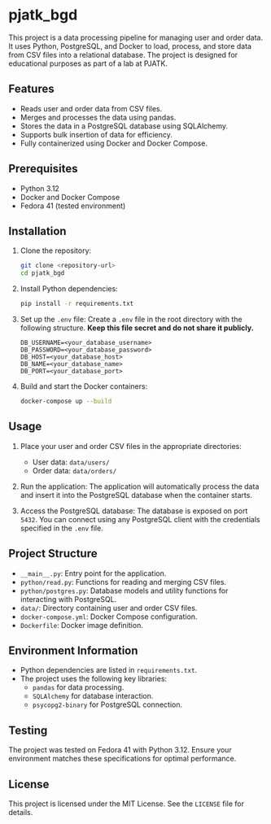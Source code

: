 # pjatk_bgd

This project is a data processing pipeline for managing user and order data. It uses Python, PostgreSQL, and Docker to load, process, and store data from CSV files into a relational database. The project is designed for educational purposes as part of a lab at PJATK.

## Features

- Reads user and order data from CSV files.
- Merges and processes the data using pandas.
- Stores the data in a PostgreSQL database using SQLAlchemy.
- Supports bulk insertion of data for efficiency.
- Fully containerized using Docker and Docker Compose.

## Prerequisites

- Python 3.12
- Docker and Docker Compose
- Fedora 41 (tested environment)

## Installation

1. Clone the repository:
   ```bash
   git clone <repository-url>
   cd pjatk_bgd
   ```

2. Install Python dependencies:
   ```bash
   pip install -r requirements.txt
   ```

3. Set up the `.env` file:
   Create a `.env` file in the root directory with the following structure. **Keep this file secret and do not share it publicly.**
   ```
   DB_USERNAME=<your_database_username>
   DB_PASSWORD=<your_database_password>
   DB_HOST=<your_database_host>
   DB_NAME=<your_database_name>
   DB_PORT=<your_database_port>
   ```

4. Build and start the Docker containers:
   ```bash
   docker-compose up --build
   ```

## Usage

1. Place your user and order CSV files in the appropriate directories:
   - User data: `data/users/`
   - Order data: `data/orders/`

2. Run the application:
   The application will automatically process the data and insert it into the PostgreSQL database when the container starts.

3. Access the PostgreSQL database:
   The database is exposed on port `5432`. You can connect using any PostgreSQL client with the credentials specified in the `.env` file.

## Project Structure

- `__main__.py`: Entry point for the application.
- `python/read.py`: Functions for reading and merging CSV files.
- `python/postgres.py`: Database models and utility functions for interacting with PostgreSQL.
- `data/`: Directory containing user and order CSV files.
- `docker-compose.yml`: Docker Compose configuration.
- `Dockerfile`: Docker image definition.

## Environment Information

- Python dependencies are listed in `requirements.txt`.
- The project uses the following key libraries:
  - `pandas` for data processing.
  - `SQLAlchemy` for database interaction.
  - `psycopg2-binary` for PostgreSQL connection.

## Testing

The project was tested on Fedora 41 with Python 3.12. Ensure your environment matches these specifications for optimal performance.

## License

This project is licensed under the MIT License. See the `LICENSE` file for details.
